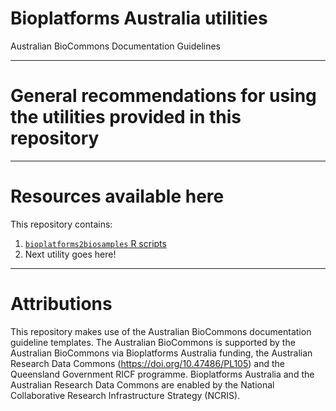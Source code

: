 Bioplatforms Australia utilities
==============
Australian BioCommons Documentation Guidelines

---

# General recommendations for using the utilities provided in this repository



---

# Resources available here

This repository contains:

1. [```bioplatforms2biosamples``` R scripts](./tools/bioplatforms2biosamples/bioplatforms2biosamples.md)
2. Next utility goes here!

---

# Attributions

This repository makes use of the Australian BioCommons documentation guideline templates. The Australian BioCommons is supported by the Australian BioCommons via Bioplatforms Australia funding, the Australian Research Data Commons (https://doi.org/10.47486/PL105) and the Queensland Government RICF programme. Bioplatforms Australia and the Australian Research Data Commons are enabled by the National Collaborative Research Infrastructure Strategy (NCRIS).


